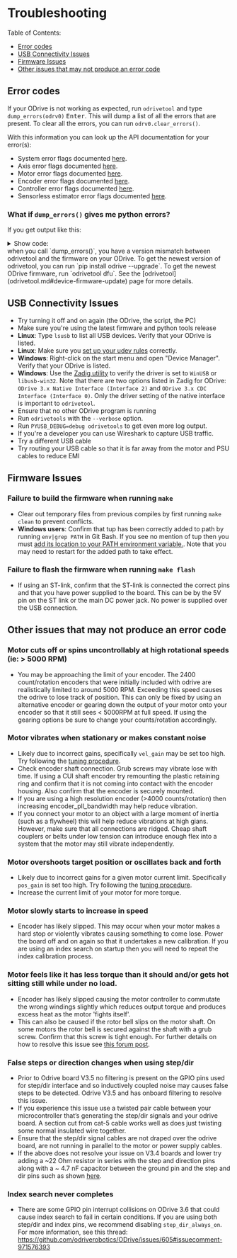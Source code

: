 # Troubleshooting

Table of Contents:
<!-- TOC depthFrom:2 depthTo:2 -->

- [Error codes](#error-codes)
- [USB Connectivity Issues](#usb-connectivity-issues)
- [Firmware Issues](#firmware-issues)
- [Other issues that may not produce an error code](#other-issues-that-may-not-produce-an-error-code)

<!-- /TOC -->

## Error codes
If your ODrive is not working as expected, run `odrivetool` and type `dump_errors(odrv0)` <kbd>Enter</kbd>. This will dump a list of all the errors that are present. To clear all the errors, you can run `odrv0.clear_errors()`.

With this information you can look up the API documentation for your error(s):
* System error flags documented [here](api/odrive.error).
* Axis error flags documented [here](api/odrive.axis.error).
* Motor error flags documented [here](api/odrive.motor.error).
* Encoder error flags documented [here](api/odrive.encoder.error).
* Controller error flags documented [here](api/odrive.controller.error).
* Sensorless estimator error flags documented [here](odrive.sensorlessestimator.error).

### What if `dump_errors()` gives me python errors? 
If you get output like this:
  <details><summary markdown="span">Show code:</summary><div markdown="block">

```py
In [1]: dump_errors(odrv0)
axis0
---------------------------------------------------------------------------
AttributeError                            Traceback (most recent call last)
~/.local/lib/python3.6/site-packages/fibre/shell.py in <module>
----> 1 dump_errors(odrv0)

~/.local/lib/python3.6/site-packages/odrive/utils.py in dump_errors(odrv, clear)
     78             ('axis', axis, {k: v for k, v in odrive.enums.__dict__ .items() if k.startswith("AXIS_ERROR_")}),
     79             ('motor', axis.motor, {k: v for k, v in odrive.enums.__dict__ .items() if k.startswith("MOTOR_ERROR_")}),
---> 80             ('fet_thermistor', axis.fet_thermistor, {k: v for k, v in odrive.enums.__dict__ .items() if k.startswith("THERMISTOR_CURRENT_LIMITER_ERROR")}),
     81             ('motor_thermistor', axis.motor_thermistor, {k: v for k, v in odrive.enums.__dict__ .items() if k.startswith("THERMISTOR_CURRENT_LIMITER_ERROR")}),
     82             ('encoder', axis.encoder, {k: v for k, v in odrive.enums.__dict__ .items() if k.startswith("ENCODER_ERROR_")}),

~/.local/lib/python3.6/site-packages/fibre/remote_object.py in __getattribute__(self, name)
    243             return attr
    244         else:
--> 245             return object.__getattribute__(self, name)
    246             #raise AttributeError("Attribute {} not found".format(name))
    247 

AttributeError: 'RemoteObject' object has no attribute 'fet_thermistor'
```

  </div></details>
when you call `dump_errors()`, you have a version mismatch between odrivetool and the firmware on your ODrive. To get the newest version of odrivetool, you can run `pip install odrive --upgrade`. To get the newest ODrive firmware, run `odrivetool dfu`. See the [odrivetool](odrivetool.md#device-firmware-update) page for more details.

## USB Connectivity Issues

 * Try turning it off and on again (the ODrive, the script, the PC)
 * Make sure you're using the latest firmware and python tools release
 * **Linux**: Type `lsusb` to list all USB devices. Verify that your ODrive is listed.
 * **Linux**: Make sure you [set up your udev rules](getting-started#downloading-and-installing-tools) correctly.
 * **Windows**: Right-click on the start menu and open "Device Manager". Verify that your ODrive is listed.
 * **Windows**: Use the [Zadig utility](http://zadig.akeo.ie/) to verify the driver is set to `WinUSB` or `libusb-win32`. Note that there are two options listed in Zadig for ODrive: `ODrive 3.x Native Interface (Interface 2)` and `ODrive 3.x CDC Interface (Interface 0)`. Only the driver setting of the native interface is important to `odrivetool`.
 * Ensure that no other ODrive program is running
 * Run `odrivetools` with the `--verbose` option.
 * Run `PYUSB_DEBUG=debug odrivetools` to get even more log output.
 * If you're a developer you can use Wireshark to capture USB traffic.
 * Try a different USB cable
 * Try routing your USB cable so that it is far away from the motor and PSU cables to reduce EMI

## Firmware Issues

### Failure to build the firmware when running `make`
- Clear out temporary files from previous compiles by first running `make clean` to prevent conflicts.
- **Windows users**: Confirm that tup has been correctly added to path by running `env|grep PATH` in Git Bash. If you see no mention of tup then you must [add its location to your PATH environment variable.](https://docs.alfresco.com/4.2/tasks/fot-addpath.html). Note that you may need to restart for the added path to take effect.

### Failure to flash the firmware when running `make flash`
- If using an ST-link, confirm that the ST-link is connected the correct pins and that you have power supplied to the board. This can be by the 5V pin on the ST link or the main DC power jack. No power is supplied over the USB connection.

## Other issues that may not produce an error code

###  Motor cuts off or spins uncontrollably at high rotational speeds (ie: > 5000 RPM)
- You may be approaching the limit of your encoder. The 2400 count/rotation encoders that were initially included with odrive are realistically limited to around 5000 RPM. Exceeding this speed causes the odrive to lose track of position. This can only be fixed by using an alternative encoder or gearing down the output of your motor onto your encoder so that it still sees < 5000RPM at full speed. If using the gearing options be sure to change your counts/rotation accordingly.

### Motor vibrates when stationary or makes constant noise

- Likely due to incorrect gains, specifically `vel_gain` may be set too high. Try following the [tuning procedure](control.md#Tuning).
- Check encoder shaft connection. Grub screws may vibrate lose with time. If using a CUI shaft encoder try remounting the plastic retaining ring and confirm that it is not coming into contact with the encoder housing. Also confirm that the encoder is securely mounted.
- If you are using a high resolution encoder (>4000 counts/rotation) then increasing encoder_pll_bandwidth may help reduce vibration.
- If you connect your motor to an object with a large moment of inertia (such as a flywheel) this will help reduce vibrations at high gians. However, make sure that all connections are ridged. Cheap shaft couplers or belts under low tension can introduce enough flex into a system that the motor may still vibrate independently.

### Motor overshoots target position or oscillates back and forth
- Likely due to incorrect gains for a given motor current limit. Specifically `pos_gain` is set too high. Try following the [tuning procedure](control.md#Tuning).
- Increase the current limit of your motor for more torque.

### Motor slowly starts to increase in speed
- Encoder has likely slipped. This may occur when your motor makes a hard stop or violently vibrates causing something to come lose. Power the board off and on again so that it undertakes a new calibration. If you are using an index search on startup then you will need to repeat the index calibration process.

### Motor feels like it has less torque than it should and/or gets hot sitting still while under no load.
- Encoder has likely slipped causing the motor controller to commutate the wrong windings slightly which reduces output torque and produces excess heat as the motor 'fights itself'.
- This can also be caused if the rotor bell slips on the motor shaft. On some motors the rotor bell is secured against the shaft with a grub screw. Confirm that this screw is tight enough. For further details on how to resolve this issue see [this forum post](https://discourse.odriverobotics.com/t/motor-gets-hot-has-less-torque-in-one-direction-than-the-other/2394).

### False steps or direction changes when using step/dir
- Prior to Odrive board V3.5 no filtering is present on the GPIO pins used for step/dir interface and so inductively coupled noise may causes false steps to be detected. Odrive V3.5 and has onboard filtering to resolve this issue.
- If you experience this issue use a twisted pair cable between your microcontroller that’s generating the step/dir signals and your odrive board. A section cut from cat-5 cable works well as does just twisting some normal insulated wire together.
- Ensure that the step/dir signal cables are not draped over the odrive board, are not running in parallel to the motor or power supply cables.
- If the above does not resolve your issue on V3.4 boards and lower try adding a ~22 Ohm resistor in series with the step and direction pins along with a ~ 4.7 nF capacitor between the ground pin and the step and dir pins such as shown [here](https://cdn.discordapp.com/attachments/369667319280173069/420811057431445504/IMG_20180306_211224.jpg).

### Index search never completes

- There are some GPIO pin interrupt collisions on ODrive 3.6 that could cause index search to fail in certain conditions.  If you are using both step/dir and index pins, we recommend disabling `step_dir_always_on`.  For more information, see this thread: https://github.com/odriverobotics/ODrive/issues/605#issuecomment-971576393
